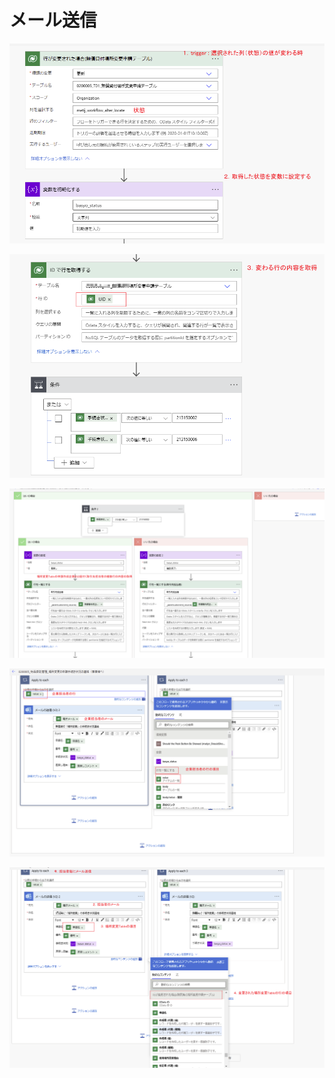 # メール送信

![](img\2021-11-25-14-26-45.png)

![](img\2021-11-25-14-29-35.png)

![](img\2021-11-25-14-34-39.png)

![](img\2021-11-25-14-40-03.png)

![](img\2021-11-25-14-44-55.png)
